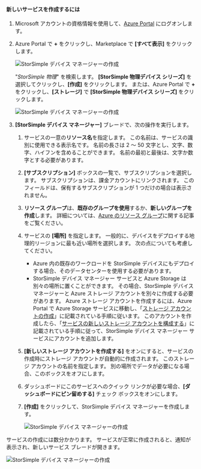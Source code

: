 <!--author=alkohli last changed:02/10/2017-->


#### <a name="to-create-a-new-service"></a>新しいサービスを作成するには

1. Microsoft アカウントの資格情報を使用して、[Azure Portal](https://portal.azure.com/) にログオンします。

2. Azure Portal で **+** をクリックし、Marketplace で **[すべて表示]** をクリックします。

    ![StorSimple デバイス マネージャーの作成](./media/storsimple-8000-create-new-service/createssdevman1.png)

    "_StorSimple 物理_" を検索します。 **[StorSimple 物理デバイス シリーズ]** を選択してクリックし、**[作成]** をクリックします。 または、Azure Portal で **+** をクリックし、**[ストレージ]** で **[StorSimple 物理デバイス シリーズ]** をクリックします。

    ![StorSimple デバイス マネージャーの作成](./media/storsimple-8000-create-new-service/createssdevman11.png)

3. **[StorSimple デバイス マネージャー]** ブレードで、次の操作を実行します。
   
   1. サービスの一意の**リソース名**を指定します。 この名前は、サービスの識別に使用できる表示名です。 名前の長さは 2 ～ 50 文字とし、文字、数字、ハイフンを含めることができます。 名前の最初と最後は、文字か数字とする必要があります。

   2. **[サブスクリプション]** ボックスの一覧で、サブスクリプションを選択します。 サブスクリプションは、課金アカウントにリンクされます。 このフィールドは、保有するサブスクリプションが 1 つだけの場合は表示されません。

   3. **リソース グループ**は、**既存のグループを使用**するか、**新しいグループを作成**します。 詳細については、[Azure のリソース グループ](https://azure.microsoft.com/documentation/articles/virtual-machines-windows-infrastructure-resource-groups-guidelines/)に関する記事をご覧ください。
   
   4. サービスの **[場所]** を指定します。 一般的に、デバイスをデプロイする地理的リージョンに最も近い場所を選択します。 次の点についても考慮してください。 
      
      * Azure 内の既存のワークロードを StorSimple デバイスにもデプロイする場合、そのデータセンターを使用する必要があります。
      * StorSimple デバイス マネージャー サービスと Azure Storage は別々の場所に置くことができます。 その場合、StorSimple デバイス マネージャーと Azure ストレージ アカウントを別々に作成する必要があります。 Azure ストレージ アカウントを作成するには、Azure Portal で Azure Storage サービスに移動し、「[ストレージ アカウントの作成](../articles/storage/common/storage-create-storage-account.md#create-a-storage-account)」に記載されている手順に従います。 このアカウントを作成したら、「[サービスの新しいストレージ アカウントを構成する](../articles/storsimple/storsimple-8000-deployment-walkthrough-u2.md#configure-a-new-storage-account-for-the-service)」に記載されている手順に従って、StorSimple デバイス マネージャー サービスにアカウントを追加します。

   5. **[新しいストレージ アカウントを作成する]** をオンにすると、サービスの作成時にストレージ アカウントが自動的に作成されます。 このストレージ アカウントの名前を指定します。 別の場所でデータが必要になる場合、このボックスをオフにします。

   6. ダッシュボードにこのサービスへのクイック リンクが必要な場合、**[ダッシュボードにピン留めする]** チェック ボックスをオンにします。
      
   7. **[作成]** をクリックして、StorSimple デバイス マネージャーを作成します。

       ![StorSimple デバイス マネージャーの作成](./media/storsimple-8000-create-new-service/createssdevman2.png)
   
サービスの作成には数分かかります。 サービスが正常に作成されると、通知が表示され、新しいサービス ブレードが開きます。
   
![StorSimple デバイス マネージャーの作成](./media/storsimple-8000-create-new-service/createssdevman5.png)



